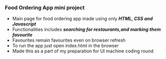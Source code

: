 ### Food Ordering App mini project ###

* Main page for food ordering app made using only ***HTML, CSS and Javascript***
* Functionalities includes ***searching for restaurants,and marking them favourite***
* Favourites remain favourites even on browser refresh
* To run the app just open index.html in the browser
* Made this as a part of my preparation for UI machine coding round